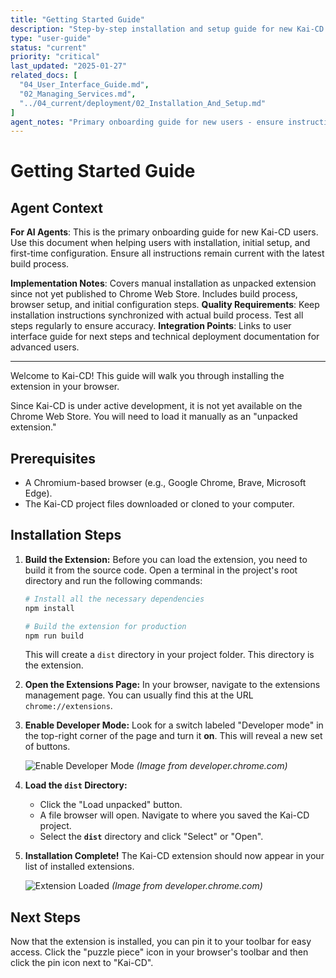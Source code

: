 ```yaml
---
title: "Getting Started Guide"
description: "Step-by-step installation and setup guide for new Kai-CD users"
type: "user-guide"
status: "current"
priority: "critical"
last_updated: "2025-01-27"
related_docs: [
  "04_User_Interface_Guide.md",
  "02_Managing_Services.md",
  "../04_current/deployment/02_Installation_And_Setup.md"
]
agent_notes: "Primary onboarding guide for new users - ensure instructions are current and accurate"
---
```


# Getting Started Guide

## Agent Context
**For AI Agents**: This is the primary onboarding guide for new Kai-CD users. Use this document when helping users with installation, initial setup, and first-time configuration. Ensure all instructions remain current with the latest build process.

**Implementation Notes**: Covers manual installation as unpacked extension since not yet published to Chrome Web Store. Includes build process, browser setup, and initial configuration steps.
**Quality Requirements**: Keep installation instructions synchronized with actual build process. Test all steps regularly to ensure accuracy.
**Integration Points**: Links to user interface guide for next steps and technical deployment documentation for advanced users.

---

Welcome to Kai-CD! This guide will walk you through installing the extension in your browser.

Since Kai-CD is under active development, it is not yet available on the Chrome Web Store. You will need to load it manually as an "unpacked extension."

## Prerequisites

-   A Chromium-based browser (e.g., Google Chrome, Brave, Microsoft Edge).
-   The Kai-CD project files downloaded or cloned to your computer.

## Installation Steps

1.  **Build the Extension:**
    Before you can load the extension, you need to build it from the source code. Open a terminal in the project's root directory and run the following commands:
    ```bash
    # Install all the necessary dependencies
    npm install

    # Build the extension for production
    npm run build
    ```
    This will create a `dist` directory in your project folder. This directory is the extension.

2.  **Open the Extensions Page:**
    In your browser, navigate to the extensions management page. You can usually find this at the URL `chrome://extensions`.

3.  **Enable Developer Mode:**
    Look for a switch labeled "Developer mode" in the top-right corner of the page and turn it **on**. This will reveal a new set of buttons.

    ![Enable Developer Mode](https://developer-chrome-com.imgix.net/image/BrQidfK9jaQyIHwdw91aVpkPiGD2/Z2_H5sUe1V5qdKMaV1hA.png)
    *(Image from developer.chrome.com)*

4.  **Load the `dist` Directory:**
    -   Click the "Load unpacked" button.
    -   A file browser will open. Navigate to where you saved the Kai-CD project.
    -   Select the **`dist`** directory and click "Select" or "Open".

5.  **Installation Complete!**
    The Kai-CD extension should now appear in your list of installed extensions.

    ![Extension Loaded](https://storage.googleapis.com/web-dev-uploads/image/BrQidfK9jaQyIHwdw91aVpkPiGD2/4jOHGg15n932iG2mH5jJ.png)
    *(Image from developer.chrome.com)*

## Next Steps

Now that the extension is installed, you can pin it to your toolbar for easy access. Click the "puzzle piece" icon in your browser's toolbar and then click the pin icon next to "Kai-CD".

